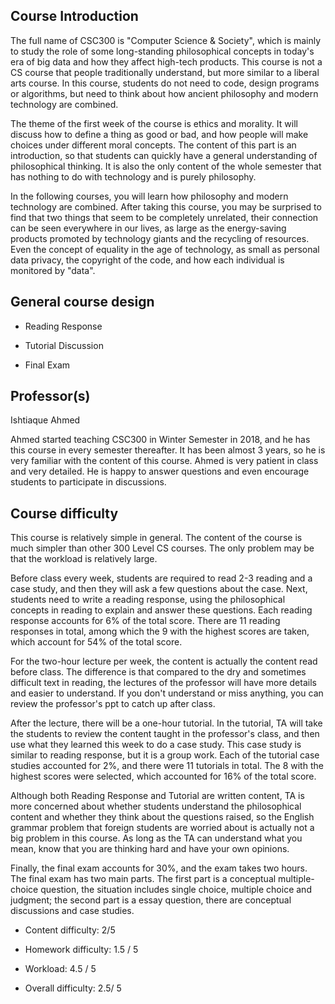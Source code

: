 ## Course Introduction
The full name of CSC300 is "Computer Science & Society", which is mainly to study the role of some long-standing philosophical concepts in today's era of big data and how they affect high-tech products. This course is not a CS course that people traditionally understand, but more similar to a liberal arts course. In this course, students do not need to code, design programs or algorithms, but need to think about how ancient philosophy and modern technology are combined.

The theme of the first week of the course is ethics and morality. It will discuss how to define a thing as good or bad, and how people will make choices under different moral concepts. The content of this part is an introduction, so that students can quickly have a general understanding of philosophical thinking. It is also the only content of the whole semester that has nothing to do with technology and is purely philosophy.

In the following courses, you will learn how philosophy and modern technology are combined. After taking this course, you may be surprised to find that two things that seem to be completely unrelated, their connection can be seen everywhere in our lives, as large as the energy-saving products promoted by technology giants and the recycling of resources. Even the concept of equality in the age of technology, as small as personal data privacy, the copyright of the code, and how each individual is monitored by "data".

## General course design
- Reading Response

- Tutorial Discussion

- Final Exam

## Professor(s)
Ishtiaque Ahmed

Ahmed started teaching CSC300 in Winter Semester in 2018, and he has this course in every semester thereafter. It has been almost 3 years, so he is very familiar with the content of this course. Ahmed is very patient in class and very detailed. He is happy to answer questions and even encourage students to participate in discussions.

## Course difficulty
This course is relatively simple in general. The content of the course is much simpler than other 300 Level CS courses. The only problem may be that the workload is relatively large.

Before class every week, students are required to read 2-3 reading and a case study, and then they will ask a few questions about the case. Next, students need to write a reading response, using the philosophical concepts in reading to explain and answer these questions. Each reading response accounts for 6% of the total score. There are 11 reading responses in total, among which the 9 with the highest scores are taken, which account for 54% of the total score.

For the two-hour lecture per week, the content is actually the content read before class. The difference is that compared to the dry and sometimes difficult text in reading, the lectures of the professor will have more details and easier to understand. If you don't understand or miss anything, you can review the professor's ppt to catch up after class.

After the lecture, there will be a one-hour tutorial. In the tutorial, TA will take the students to review the content taught in the professor's class, and then use what they learned this week to do a case study. This case study is similar to reading response, but it is a group work. Each of the tutorial case studies accounted for 2%, and there were 11 tutorials in total. The 8 with the highest scores were selected, which accounted for 16% of the total score.

Although both Reading Response and Tutorial are written content, TA is more concerned about whether students understand the philosophical content and whether they think about the questions raised, so the English grammar problem that foreign students are worried about is actually not a big problem in this course. As long as the TA can understand what you mean, know that you are thinking hard and have your own opinions.

Finally, the final exam accounts for 30%, and the exam takes two hours. The final exam has two main parts. The first part is a conceptual multiple-choice question, the situation includes single choice, multiple choice and judgment; the second part is a essay question, there are conceptual discussions and case studies.


- Content difficulty: 2/5

- Homework difficulty: 1.5 / 5

- Workload: 4.5 / 5

- Overall difficulty: 2.5/ 5